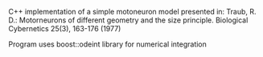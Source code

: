 C++ implementation of a simple motoneuron model presented in:
Traub, R. D.: Motorneurons of different geometry and the size principle.
Biological Cybernetics 25(3), 163-176 (1977)

Program uses boost::odeint library for numerical integration
